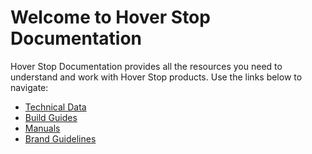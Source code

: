 # Welcome to Hover Stop Documentation

Hover Stop Documentation provides all the resources you need to understand and work with Hover Stop products. Use the links below to navigate:

- [Technical Data](content/technical-data/)
- [Build Guides](content/build-guides/)
- [Manuals](content/manuals/)
- [Brand Guidelines](content/brand-guidelines/)